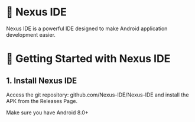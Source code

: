 # 🌟 Nexus IDE
Nexus IDE is a powerful IDE designed to make Android application development easier.
# 🚀 Getting Started with Nexus IDE
## 1. Install Nexus IDE
Access the git repository: github.com/Nexus-IDE/Nexus-IDE and install the APK from the Releases Page.

Make sure you have Android 8.0+
